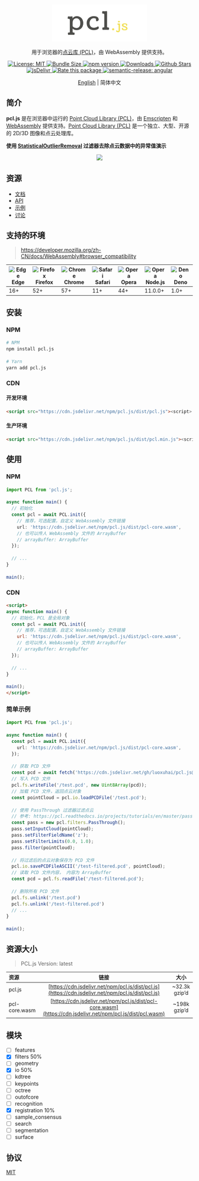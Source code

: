 <p align="center">
  <a href="https://pcljs.org/zh-cn" target="_blank"><img style="height: 100px" src="./pcljs.png" title="pcl.js" alt="title="pcl.js"></a>
  <p align="center">用于浏览器的<a href="https://github.com/PointCloudLibrary/pcl" target="_blank">点云库 (PCL)</a>，由 WebAssembly 提供支持。</p>
</p>
<p align="center">
 <a href="https://github.com/FoalTS/foal/blob/master/LICENSE">
    <img src="https://img.shields.io/badge/License-MIT-blue.svg" alt="License: MIT">
  </a>
 <a href="https://packagephobia.com/result?p=pcl.js">
    <img src="https://packagephobia.com/badge?p=pcl.js" alt="Bundle Size">
  </a>
    <a href="https://badge.fury.io/js/pcl.js">
    <img src="https://badge.fury.io/js/pcl.js.svg" alt="npm version">
  </a>
  <a href="https://www.npmtrends.com/pcl.js">
    <img src="https://img.shields.io/npm/dm/pcl.js" alt="Downloads" />
  </a>
  <a href="https://github.com/luoxuhai/pcl.js/stargazers">
    <img src="https://img.shields.io/github/stars/luoxuhai/pcl.js" alt="Github Stars" />
  </a>
  <a href="https://www.jsdelivr.com/package/npm/pcl.js">
    <img src="https://data.jsdelivr.com/v1/package/npm/pcl.js/badge?style=rounded" alt="jsDelivr" />
  </a>
  <a href="https://openbase.com/js/pcl.js?utm_source=embedded&amp;utm_medium=badge&amp;utm_campaign=rate-badge">
    <img src="https://badges.openbase.com/js/rating/pcl.js.svg?token=nF4Z9XUsUhOe5yeVDZTPwpdoKqqamFbVBoVA5zbU5iM=" alt="Rate this package" />
  </a>
  <a href="#badge">
    <img alt="semantic-release: angular" src="https://img.shields.io/badge/semantic--release-angular-e10079?logo=semantic-release">
  </a>
</p>

<p align="center">
  <a href="./README.md">English</a> | 简体中文
</p>

## 简介

**pcl.js** 是在浏览器中运行的 [Point Cloud Library (PCL)](https://github.com/PointCloudLibrary/pcl)，由 [Emscripten](https://emscripten.org/index.html) 和 [WebAssembly](https://webassembly.org/) 提供支持。[Point Cloud Library (PCL)](https://github.com/PointCloudLibrary/pcl) 是一个独立、大型、开源的 2D/3D 图像和点云处理库。

**使用 [StatisticalOutlierRemoval](https://pcl.readthedocs.io/projects/tutorials/en/master/statistical_outlier.html#statistical-outlier-removal) 过滤器去除点云数据中的异常值演示**
<p align="center">
  <a href="https://pcljs.org/zh-cn/examples/detail?code_url=https%3A%2F%2Fstackblitz.com%2Fedit%2Fweb-platform-ugzuzp%3Fembed%3D1%26file%3Dmain.js%26hideNavigation%3D1%26view%3Dpreview">
    <img style="width: 90%" src="./website/static/img/examples/StatisticalOutlierRemoval.gif">
  </a>
</p>

## 资源

- [文档](https://pcljs.org/zh-cn/docs/tutorials/intro)
- [API](https://pcljs.org/zh-cn/docs/api/intro)
- [示例](https://pcljs.org/zh-cn/examples)
- [讨论](https://github.com/luoxuhai/pcl.js/discussions)

## 支持的环境
> https://developer.mozilla.org/zh-CN/docs/WebAssembly#browser_compatibility

| <img src="https://raw.githubusercontent.com/alrra/browser-logos/main/src/edge/edge_128x128.png" alt="Edge" width="48px" height="48px" /><br/> Edge | <img src="https://raw.githubusercontent.com/alrra/browser-logos/main/src/firefox/firefox_128x128.png" alt="Firefox" width="48px" height="48px" /><br/>Firefox | <img src="https://raw.githubusercontent.com/alrra/browser-logos/main/src/chrome/chrome_128x128.png" alt="Chrome" width="48px" height="48px" /><br/>Chrome | <img src="https://raw.githubusercontent.com/alrra/browser-logos/main/src/safari/safari_128x128.png" alt="Safari" width="48px" height="48px" /><br/>Safari | <img src="https://raw.githubusercontent.com/alrra/browser-logos/main/src/opera/opera_128x128.png" alt="Opera" width="48px" height="48px" /><br/>Opera | <img src="https://raw.githubusercontent.com/alrra/browser-logos/main/src/node.js/node.js_128x128.png" alt="Opera" width="48px" height="48px" /><br/>Node.js | <img src="https://raw.githubusercontent.com/alrra/browser-logos/main/src/deno/deno_128x128.png" alt="Deno" width="48px" height="48px" /> <br/> Deno |
| --------- | --------- | --------- | --------- | --------- | --------- | --------- |
| 16+ | 52+ | 57+ | 11+ | 44+ | 11.0.0+| 1.0+

## 安装

### NPM

```bash
# NPM
npm install pcl.js

# Yarn
yarn add pcl.js
```

### CDN

#### 开发环境

```html
<script src="https://cdn.jsdelivr.net/npm/pcl.js/dist/pcl.js"><script>
```

#### 生产环境

```html
<script src="https://cdn.jsdelivr.net/npm/pcl.js/dist/pcl.min.js"><script>
```

## 使用

### NPM

```typescript
import PCL from 'pcl.js';

async function main() {
  // 初始化
  const pcl = await PCL.init({
    // 推荐，可选配置，自定义 WebAssembly 文件链接
    url: 'https://cdn.jsdelivr.net/npm/pcl.js/dist/pcl-core.wasm',
    // 也可以传人 WebAssembly 文件的 ArrayBuffer
    // arrayBuffer: ArrayBuffer
  });

  // ...
}

main();
```

### CDN

```html
<script>
async function main() {
  // 初始化，PCL 是全局对象
  const pcl = await PCL.init({
    // 推荐，可选配置，自定义 WebAssembly 文件链接
    url: 'https://cdn.jsdelivr.net/npm/pcl.js/dist/pcl-core.wasm',
    // 也可以传人 WebAssembly 文件的 ArrayBuffer
    // arrayBuffer: ArrayBuffer
  });

  // ...
}

main();
</script>
```
### 简单示例
```typescript
import PCL from 'pcl.js';

async function main() {
  const pcl = await PCL.init({
    url: 'https://cdn.jsdelivr.net/npm/pcl.js/dist/pcl-core.wasm',
  });

  // 获取 PCD 文件
  const pcd = await fetch('https://cdn.jsdelivr.net/gh/luoxuhai/pcl.js@master/data/rops_tutorial/points.pcd').then(res => res.arrayBuffer());
  // 写入 PCD 文件
  pcl.fs.writeFile('/test.pcd', new Uint8Array(pcd));
  // 加载 PCD 文件，返回点云对象
  const pointCloud = pcl.io.loadPCDFile('/test.pcd');

  // 使用 PassThrough 过滤器过滤点云
  // 参考: https://pcl.readthedocs.io/projects/tutorials/en/master/passthrough.html#passthrough
  const pass = new pcl.filters.PassThrough();
  pass.setInputCloud(pointCloud);
  pass.setFilterFieldName('z');
  pass.setFilterLimits(0.0, 1.0);
  pass.filter(pointCloud);

  // 将过滤后的点云对象保存为 PCD 文件
  pcl.io.savePCDFileASCII('/test-filtered.pcd', pointCloud);
  // 读取 PCD 文件内容， 内容为 ArrayBuffer
  const pcd = pcl.fs.readFile('/test-filtered.pcd');

  // 删除所有 PCD 文件
  pcl.fs.unlink('/test.pcd')
  pcl.fs.unlink('/test-filtered.pcd')
  // ...
}

main();
```

## 资源大小

> PCL.js Version: latest

| 资源          |                                                    链接                                                     |     大小      |
| :------------ | :---------------------------------------------------------------------------------------------------------: | :-----------: |
| pcl.js        |     [https://cdn.jsdelivr.net/npm/pcl.js/dist/pcl.js](https://cdn.jsdelivr.net/npm/pcl.js/dist/pcl.js)      | ~32.3k gzip’d |
| pcl-core.wasm | [https://cdn.jsdelivr.net/npm/pcl.js/dist/pcl-core.wasm](https://cdn.jsdelivr.net/npm/pcl.js/dist/pcl.wasm) | ~198k gzip’d  |

## 模块

- [ ] features
- [x] filters 50%
- [ ] geometry
- [x] io 50%
- [ ] kdtree
- [ ] keypoints
- [ ] octree
- [ ] outofcore
- [ ] recognition
- [x] registration 10%
- [ ] sample_consensus
- [ ] search
- [ ] segmentation
- [ ] surface

## 协议

[MIT](https://github.com/luoxuhai/pcl.js/blob/master/LICENSE)
